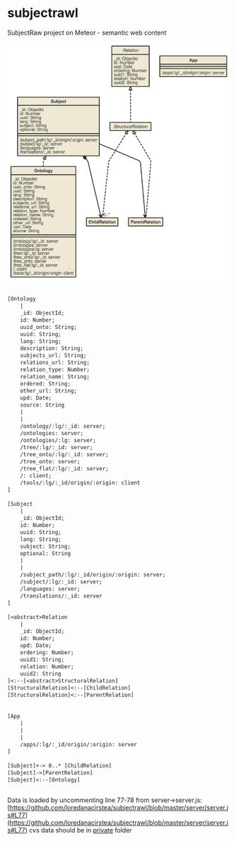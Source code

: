 # subjectrawl
SubjectRaw project on Meteor - semantic web content

![Class Diagram](subjectrawUML.png)

```uml

[Ontology
	|
	_id: ObjectId;
	id: Number;
	uuid_onto: String;
	uuid: String;
	lang: String;
	description: String;
	subjects_url: String;
	relations_url: String;
	relation_type: Number;
	relation_name: String;
	ordered: String;
	other_url: String;
	upd: Date;
	source: String
	|
	|
	/ontology/:lg/:_id: server;
	/ontologies: server;
	/ontologies/:lg: server;
	/tree/:lg/:_id: server;
	/tree_onto/:lg/:_id: server;
	/tree_onto: server;
	/tree_flat/:lg/:_id: server;
	/: client;
	/tools/:lg/:_id/origin/:origin: client
]

[Subject
	|
	_id: ObjectId;
	id: Number;
	uuid: String;
	lang: String;
	subject: String;
	optional: String
	|
	|
	/subject_path/:lg/:_id/origin/:origin: server;
	/subject/:lg/:_id: server;
	/languages: server;
	/translations/:_id: server
]

[<abstract>Relation
	|
	_id: ObjectId;
	id: Number;
	upd: Date;
	ordering: Number;
	uuid1: String;
	relation: Number;
	uuid2: String
]<:--[<abstract>StructuralRelation]
[StructuralRelation]<:--[ChildRelation]
[StructuralRelation]<:--[ParentRelation]


[App
	|
	|
	|
	/apps/:lg/:_id/origin/:origin: server
]

[Subject]+-> 0..* [ChildRelation]
[Subject]->[ParentRelation]
[Subject]<:--[Ontology]


```

Data is loaded by uncommenting line 77-78 from server->server.js: [https://github.com/loredanacirstea/subjectrawl/blob/master/server/server.js#L77](https://github.com/loredanacirstea/subjectrawl/blob/master/server/server.js#L77)
cvs data should be in [private](https://github.com/loredanacirstea/subjectrawl/tree/master/private) folder

